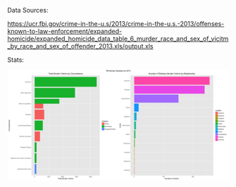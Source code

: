 Data Sources:

https://ucr.fbi.gov/crime-in-the-u.s/2013/crime-in-the-u.s.-2013/offenses-known-to-law-enforcement/expanded-homicide/expanded_homicide_data_table_6_murder_race_and_sex_of_vicitm_by_race_and_sex_of_offender_2013.xls/output.xls

Stats:

![](https://raw.githubusercontent.com/clesiemo3/murder/master/MurderStats.png)

